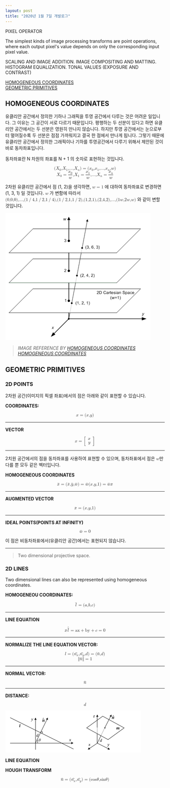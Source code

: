 ```yaml
---
layout: post
title: "2020년 1월 7일 개발로그"
---
```


PIXEL OPERATOR

The simplest kinds of image processing transforms are point operations, where each output pixel's value depends on only the corresponding input pixel value.

SCALING AND IMAGE ADDITION.
IMAGE COMPOSITING AND MATTING.
HISTOGRAM EQUALIZATION.
TONAL VALUES (EXPOSURE AND CONTRAST)


[HOMOGENEOUS COORDINATES](#homogeneous-coordinates)<br />
[GEOMETRIC PRIMITIVES](#geometric-primitives)<br />

<a name="homogeneous-coordinates"></a>
## HOMOGENEOUS COORDINATES

유클리안 공간에서 정의한 기하나 그래픽을 투영 공간에서 다루는 것은 어려운 일입니다. 그 이유는 그 공간이 서로 다르기 때문입니다. 평행하는 두 선분이 있다고 하면 유클리안 공간에서는 두 선분은 영원히 만나지 않습니다. 하지만 투영 공간에서는 눈으로부터 멀어질수록 두 선분은 점점 가까워지고 결국 한 점에서 만나게 됩니다. 그렇기 때문에 유클리안 공간에서 정의한 그래픽이나 기하를 투영공간에서 다루기 위해서 제안된 것이 바로 동차좌표입니다.

동차좌표란 N 차원의 좌표를 N + 1 의 숫자로 표현하는 것입니다.

<math xmlns="http://www.w3.org/1998/Math/MathML" display="block">
 <semantics>
  <mrow>
   <mrow>
    <mo fence="true" stretchy="false">(</mo>
    <mrow>
     <mrow>
      <msub>
       <mi>X</mi>
       <mn>0</mn>
      </msub>
      <mi>,</mi>
      <msub>
       <mi>X</mi>
       <mn>1</mn>
      </msub>
      <mi>,</mi>
      <mn>...</mn>
      <mi>,</mi>
      <msub>
       <mi>X</mi>
       <mi>n</mi>
      </msub>
     </mrow>
    </mrow>
    <mo fence="true" stretchy="false">)</mo>
   </mrow>
   <mo stretchy="false">=</mo>
   <mrow>
    <mo fence="true" stretchy="false">(</mo>
    <mrow>
     <mrow>
      <msub>
       <mi>x</mi>
       <mn>0</mn>
      </msub>
      <mi>,</mi>
      <msub>
       <mi>x</mi>
       <mn>1</mn>
      </msub>
      <mi>,</mi>
      <mn>...</mn>
      <mi>,</mi>
      <msub>
       <mi>x</mi>
       <mi>n</mi>
      </msub>
      <mi>,</mi>
      <mi>w</mi>
     </mrow>
    </mrow>
    <mo fence="true" stretchy="false">)</mo>
   </mrow>
  </mrow>
  <annotation encoding="StarMath 5.0">(X_0, X_1, ..., X_n) = ( x_0, x_1, ..., x_n, w )</annotation>
 </semantics>
</math>

<math xmlns="http://www.w3.org/1998/Math/MathML" display="block">
 <semantics>
  <mrow>
   <mrow>
    <msub>
     <mi>X</mi>
     <mn>0</mn>
    </msub>
    <mo stretchy="false">=</mo>
    <mfrac>
     <msub>
      <mi>x</mi>
      <mn>0</mn>
     </msub>
     <mi>w</mi>
    </mfrac>
   </mrow>
   <mi>,</mi>
   <mrow>
    <msub>
     <mi>X</mi>
     <mn>1</mn>
    </msub>
    <mo stretchy="false">=</mo>
    <mfrac>
     <msub>
      <mi>x</mi>
      <mn>1</mn>
     </msub>
     <mi>w</mi>
    </mfrac>
   </mrow>
   <mi>,</mi>
   <mn>...</mn>
   <mi>,</mi>
   <mrow>
    <msub>
     <mi>X</mi>
     <mi>n</mi>
    </msub>
    <mo stretchy="false">=</mo>
    <mfrac>
     <msub>
      <mi>x</mi>
      <mi>n</mi>
     </msub>
     <mi>w</mi>
    </mfrac>
   </mrow>
  </mrow>
  <annotation encoding="StarMath 5.0">X_0 = x_0 over w , X_1 = x_1 over w , ... , X_n = x_n over w</annotation>
 </semantics>
</math>

2차원 유클리안 공간에서 점 (1, 2)을 생각하면, <math><semantics><mrow><mi>w</mi><mo stretchy="false">=</mo><mn>1</mn></mrow></semantics></math> 에 대하여 동차좌표로 변경하면 (1, 3, 1) 일 것입니다. <math><semantics><mrow><mi>w</mi></mrow></semantics></math> 가 변함에 따라서 <math><semantics><mrow><mrow><mo fence="true" stretchy="false">(</mo><mrow><mrow><mn>0</mn><mi>,</mi><mn>0</mn><mi>,</mi><mn>0</mn></mrow></mrow><mo fence="true" stretchy="false">)</mo></mrow><mi>,</mi><mn>...</mn><mi>,</mi><mrow><mo fence="true" stretchy="false">(</mo><mrow><mrow><mrow><mn>1</mn><mo stretchy="false">/</mo><mn>4</mn></mrow><mi>,</mi><mrow><mn>1</mn><mo stretchy="false">/</mo><mn>2</mn></mrow><mi>,</mi><mrow><mn>1</mn><mo stretchy="false">/</mo><mn>4</mn></mrow></mrow></mrow><mo fence="true" stretchy="false">)</mo></mrow><mi>,</mi><mrow><mo fence="true" stretchy="false">(</mo><mrow><mrow><mrow><mn>1</mn><mo stretchy="false">/</mo><mn>2</mn></mrow><mi>,</mi><mn>1</mn><mi>,</mi><mrow><mn>1</mn><mo stretchy="false">/</mo><mn>2</mn></mrow></mrow></mrow><mo fence="true" stretchy="false">)</mo></mrow><mi>,</mi><mrow><mo fence="true" stretchy="false">(</mo><mrow><mrow><mn>1</mn><mi>,</mi><mn>2</mn><mi>,</mi><mn>1</mn></mrow></mrow><mo fence="true" stretchy="false">)</mo></mrow><mi>,</mi><mrow><mo fence="true" stretchy="false">(</mo><mrow><mrow><mn>2</mn><mi>,</mi><mn>4</mn><mi>,</mi><mn>2</mn></mrow></mrow><mo fence="true" stretchy="false">)</mo></mrow><mi>,</mi><mn>...</mn><mi>,</mi><mrow><mo fence="true" stretchy="false">(</mo><mrow><mrow><mn>1</mn><mi>w</mi><mi>,</mi><mn>2</mn><mi>w</mi><mi>,</mi><mi>w</mi></mrow></mrow><mo fence="true" stretchy="false">)</mo></mrow></mrow></semantics></math> 와 같이 변할 것입니다.

![](/assets/images/homogeneous.png)

> _IMAGE REFERENCE BY [HOMOGENEOUS COORDINATES](http://www.songho.ca/math/homogeneous/homogeneous.html)_<br />
> _[HOMOGENEOUS COORDINATES](http://www.songho.ca/math/homogeneous/homogeneous.html)_<br />

<a name="geometric-primitives"></a>
## GEOMETRIC PRIMITIVES

### 2D POINTS

2차원 공간(이미지의 픽셀 좌표)에서의 점은 아래와 같이 표현할 수 있습니다.

__COORDINATES:__

<math xmlns="http://www.w3.org/1998/Math/MathML" display="block">
 <semantics>
  <mrow>
   <mstyle mathvariant="bold">
    <mi>x</mi>
   </mstyle>
   <mo stretchy="false">=</mo>
   <mrow>
    <mo fence="true" stretchy="false">(</mo>
    <mrow>
     <mrow>
      <mi>x</mi>
      <mi>,</mi>
      <mi>y</mi>
     </mrow>
    </mrow>
    <mo fence="true" stretchy="false">)</mo>
   </mrow>
  </mrow>
  <annotation encoding="StarMath 5.0">bold x = ( x, y )</annotation>
 </semantics>
</math>

----

__VECTOR__

<math xmlns="http://www.w3.org/1998/Math/MathML" display="block">
 <semantics>
  <mrow>
   <mstyle mathvariant="bold">
    <mi>x</mi>
   </mstyle>
   <mo stretchy="false">=</mo>
   <mrow>
    <mo fence="true" stretchy="true">[</mo>
    <mrow>
     <mtable>
      <mtr>
       <mtd>
        <mi>x</mi>
       </mtd>
      </mtr>
      <mtr>
       <mtd>
        <mi>y</mi>
       </mtd>
      </mtr>
     </mtable>
    </mrow>
    <mo fence="true" stretchy="true">]</mo>
   </mrow>
  </mrow>
  <annotation encoding="StarMath 5.0">bold x = left [
 matrix {
   x ##
   y
 }
right ]</annotation>
 </semantics>
</math>

----

2치원 공간에서의 점을 동차좌표를 사용하여 표현할 수 있으며, 동차좌표에서 점은 <math><mi>w</mi></math>만 다를 뿐 모두 같은 벡터입니다.

__HOMOGENEOUS COORDINATES__

<math xmlns="http://www.w3.org/1998/Math/MathML" display="block">
 <semantics>
  <mrow>
   <mrow>
    <mover accent="true">
     <mstyle mathvariant="bold">
      <mi>x</mi>
     </mstyle>
     <mo stretchy="false">˘</mo>
    </mover>
    <mo stretchy="false">=</mo>
    <mrow>
     <mo fence="true" stretchy="false">(</mo>
     <mrow>
      <mrow>
       <mover accent="true">
        <mi>x</mi>
        <mo stretchy="false">˘</mo>
       </mover>
       <mi>,</mi>
       <mover accent="true">
        <mi>y</mi>
        <mo stretchy="false">˘</mo>
       </mover>
       <mi>,</mi>
       <mover accent="true">
        <mi>w</mi>
        <mo stretchy="false">˘</mo>
       </mover>
      </mrow>
     </mrow>
     <mo fence="true" stretchy="false">)</mo>
    </mrow>
    <mo stretchy="false">=</mo>
    <mover accent="true">
     <mi>w</mi>
     <mo stretchy="false">˘</mo>
    </mover>
   </mrow>
   <mrow>
    <mrow>
     <mo fence="true" stretchy="false">(</mo>
     <mrow>
      <mrow>
       <mi>x</mi>
       <mi>,</mi>
       <mi>y</mi>
       <mi>,</mi>
       <mn>1</mn>
      </mrow>
     </mrow>
     <mo fence="true" stretchy="false">)</mo>
    </mrow>
    <mo stretchy="false">=</mo>
    <mover accent="true">
     <mi>w</mi>
     <mo stretchy="false">˘</mo>
    </mover>
   </mrow>
   <mstyle mathvariant="bold">
    <mover accent="true">
     <mi>x</mi>
     <mo stretchy="false">¯</mo>
    </mover>
   </mstyle>
  </mrow>
  <annotation encoding="StarMath 5.0">breve { bold x }  = ( breve x, breve y, breve w ) = breve w ( x, y, 1 ) = breve w bold bar x</annotation>
 </semantics>
</math>

----

__AUGMENTED VECTOR__

<math xmlns="http://www.w3.org/1998/Math/MathML" display="block">
 <semantics>
  <mrow>
   <mover accent="true">
    <mstyle mathvariant="bold">
     <mi>x</mi>
    </mstyle>
    <mo stretchy="false">¯</mo>
   </mover>
   <mo stretchy="false">=</mo>
   <mrow>
    <mo fence="true" stretchy="false">(</mo>
    <mrow>
     <mrow>
      <mi>x</mi>
      <mi>,</mi>
      <mi>y</mi>
      <mi>,</mi>
      <mn>1</mn>
     </mrow>
    </mrow>
    <mo fence="true" stretchy="false">)</mo>
   </mrow>
  </mrow>
  <annotation encoding="StarMath 5.0">bar { bold x } = ( x, y, 1 )</annotation>
 </semantics>
</math>

----

__IDEAL POINTS(POINTS AT INFINITY)__

<math xmlns="http://www.w3.org/1998/Math/MathML" display="block">
 <semantics>
  <mrow>
   <mover accent="true">
    <mi>w</mi>
    <mo stretchy="false">˘</mo>
   </mover>
   <mo stretchy="false">=</mo>
   <mn>0</mn>
  </mrow>
  <annotation encoding="StarMath 5.0">breve w = 0</annotation>
 </semantics>
</math>

이 점은 비동차좌표에서(유클리안 공간)에서는 표현되지 않습니다.

----

> Two dimensional projective space.

### 2D LINES

Two dimensional lines can also be represented using homogeneous coordinates.

__HOMOGENEOU COORDINATES:__

<math xmlns="http://www.w3.org/1998/Math/MathML" display="block">
 <semantics>
  <mrow>
   <mover accent="true">
    <mstyle mathvariant="bold-italic">
     <mi>l</mi>
    </mstyle>
    <mo stretchy="false">˘</mo>
   </mover>
   <mo stretchy="false">=</mo>
   <mrow>
    <mo fence="true" stretchy="false">(</mo>
    <mrow>
     <mrow>
      <mi>a</mi>
      <mi>,</mi>
      <mi>b</mi>
      <mi>,</mi>
      <mi>c</mi>
     </mrow>
    </mrow>
    <mo fence="true" stretchy="false">)</mo>
   </mrow>
  </mrow>
  <annotation encoding="StarMath 5.0">breve { bold {italic l} } = ( a, b, c )</annotation>
 </semantics>
</math>

----

__LINE EQUATION__

<math xmlns="http://www.w3.org/1998/Math/MathML" display="block">
 <semantics>
  <mrow>
   <mover accent="true">
    <mstyle mathvariant="bold">
     <mi>x</mi>
    </mstyle>
    <mo stretchy="false">¯</mo>
   </mover>
   <mrow>
    <mover accent="true">
     <mover accent="true">
      <mstyle mathvariant="bold-italic">
       <mi>l</mi>
      </mstyle>
      <mo stretchy="false">˘</mo>
     </mover>
     <mo stretchy="false">˙</mo>
    </mover>
    <mo stretchy="false">=</mo>
    <mrow>
     <mi mathvariant="italic">ax</mi>
     <mo stretchy="false">+</mo>
     <mi mathvariant="italic">by</mi>
     <mo stretchy="false">+</mo>
     <mi>c</mi>
    </mrow>
    <mo stretchy="false">=</mo>
    <mn>0</mn>
   </mrow>
  </mrow>
  <annotation encoding="StarMath 5.0">{bar { bold x }} dot { breve { bold { italic l } } } = ax + by + c = 0</annotation>
 </semantics>
</math>

---

__NORMALIZE THE LINE EQUATION VECTOR:__

<math xmlns="http://www.w3.org/1998/Math/MathML" display="block">
 <semantics>
  <mrow>
   <mstyle mathvariant="bold-italic">
    <mi>l</mi>
   </mstyle>
   <mo stretchy="false">=</mo>
   <mrow>
    <mo fence="true" stretchy="false">(</mo>
    <mrow>
     <mrow>
      <mover accent="true">
       <msub>
        <mi>n</mi>
        <mi>x</mi>
       </msub>
       <mo stretchy="false">^</mo>
      </mover>
      <mi>,</mi>
      <mover accent="true">
       <msub>
        <mi>n</mi>
        <mi>y</mi>
       </msub>
       <mo stretchy="false">^</mo>
      </mover>
      <mi>,</mi>
      <mi>d</mi>
     </mrow>
    </mrow>
    <mo fence="true" stretchy="false">)</mo>
   </mrow>
   <mo stretchy="false">=</mo>
   <mrow>
    <mo fence="true" stretchy="false">(</mo>
    <mrow>
     <mrow>
      <mstyle mathvariant="bold">
       <mover accent="true">
        <mi>n</mi>
        <mo stretchy="false">^</mo>
       </mover>
      </mstyle>
      <mi>,</mi>
      <mi>d</mi>
     </mrow>
    </mrow>
    <mo fence="true" stretchy="false">)</mo>
   </mrow>
  </mrow>
  <annotation encoding="StarMath 5.0">bold {italic l} = ( hat n _ x, hat n _ y, d ) = ( bold { hat n }, d )</annotation>
 </semantics>
</math>

<math xmlns="http://www.w3.org/1998/Math/MathML" display="block">
 <semantics>
  <mrow>
   <mrow>
    <mo fence="true" stretchy="false">‖</mo>
    <mrow>
     <mstyle mathvariant="bold">
      <mover accent="true">
       <mi>n</mi>
       <mo stretchy="false">^</mo>
      </mover>
     </mstyle>
    </mrow>
    <mo fence="true" stretchy="false">‖</mo>
   </mrow>
   <mo stretchy="false">=</mo>
   <mn>1</mn>
  </mrow>
  <annotation encoding="StarMath 5.0">ldline { bold { hat n } } rdline  = 1</annotation>
 </semantics>
</math>

----

__NORMAL VECTOR:__

<math xmlns="http://www.w3.org/1998/Math/MathML" display="block">
 <semantics>
  <mstyle mathvariant="bold">
   <mover accent="true">
    <mi>n</mi>
    <mo stretchy="false">^</mo>
   </mover>
  </mstyle>
  <annotation encoding="StarMath 5.0">bold { hat n }</annotation>
 </semantics>
</math>

----

__DISTANCE:__

<math xmlns="http://www.w3.org/1998/Math/MathML" display="block">
 <semantics>
  <mi>d</mi>
  <annotation encoding="StarMath 5.0">d</annotation>
 </semantics>
</math>

![line equation](/assets/images/line.equation.png)

__LINE EQUATION__

__HOUGH TRANSFORM__

<math xmlns="http://www.w3.org/1998/Math/MathML" display="block">
 <semantics>
  <mrow>
   <mstyle mathvariant="bold">
    <mover accent="true">
     <mi>n</mi>
     <mo stretchy="false">^</mo>
    </mover>
   </mstyle>
   <mo stretchy="false">=</mo>
   <mrow>
    <mo fence="true" stretchy="false">(</mo>
    <mrow>
     <mrow>
      <mover accent="true">
       <msub>
        <mi>n</mi>
        <mi>x</mi>
       </msub>
       <mo stretchy="false">^</mo>
      </mover>
      <mi>,</mi>
      <mover accent="true">
       <msub>
        <mi>n</mi>
        <mi>y</mi>
       </msub>
       <mo stretchy="false">^</mo>
      </mover>
     </mrow>
    </mrow>
    <mo fence="true" stretchy="false">)</mo>
   </mrow>
   <mo stretchy="false">=</mo>
   <mrow>
    <mo fence="true" stretchy="false">(</mo>
    <mrow>
     <mrow>
      <mi>cos</mi>
      <mi>θ</mi>
      <mi>,</mi>
      <mi>sin</mi>
      <mi>θ</mi>
     </mrow>
    </mrow>
    <mo fence="true" stretchy="false">)</mo>
   </mrow>
  </mrow>
  <annotation encoding="StarMath 5.0">bold { hat n } = ( hat n_x, hat n_y ) = ( cos %theta, sin %theta )</annotation>
 </semantics>
</math>
